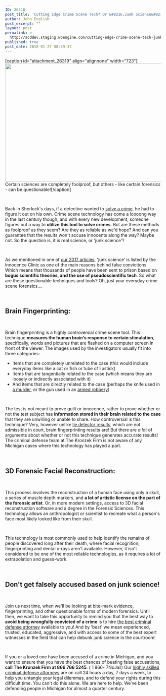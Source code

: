 ```yaml
---
ID: 26318
post_title: 'Cutting Edge Crime Scene Tech? Or &#8216;Junk Science&#8217;? (Part 1)'
author: John English
post_excerpt: ""
layout: post
permalink: >
  http://acddev.staging.wpengine.com/cutting-edge-crime-scene-tech-junk-science-part-1.html
published: true
post_date: 2018-01-27 08:39:37
---
```

[caption id="attachment_26319" align="alignnone" width="723"]<img class=" wp-image-26319" src="http://acddev.staging.wpengine.com/wp-content/uploads/2018/01/chemist-3014142_640-300x158.jpg" alt="" width="723" height="381" /> Certain sciences are completely foolproof, but others - like certain forensics - can be questionable![/caption]

&nbsp;

<span style="font-weight: 400;">Back in Sherlock's days, if a detective wanted to </span><a href="https://acddev.staging.wpengine.com/police-issues.html"><span style="font-weight: 400;">solve a crime</span></a><span style="font-weight: 400;">, he had to figure it out on his own. Crime scene technology has come a loooong way in the last century though, and with every new development, someone figures out a way to </span><b>utilize this tool to solve crimes</b><span style="font-weight: 400;">. But are these methods as foolproof as they seem? Are they as reliable as we'd hope? And can you guarantee that the results won't accuse innocents along the way? Maybe not. So the question is, it is real science, or 'junk science'?</span>

&nbsp;

<span style="font-weight: 400;">As we mentioned in one of </span><a href="https://acddev.staging.wpengine.com/common-causes-wrongful-convictions.html"><span style="font-weight: 400;">our 2017 articles</span></a><span style="font-weight: 400;">, 'junk science' is listed by the Innocence Clinic as one of the main reasons behind false convictions. Which means that thousands of people have been sent to prison based on </span><b>bogus scientific theories, and the use of pseudoscientific tech</b><span style="font-weight: 400;">. So what are these questionable techniques and tools? Oh, just your everyday crime scene forensics….</span>

&nbsp;
<h2><b>Brain Fingerprinting:</b></h2>
&nbsp;

<span style="font-weight: 400;">Brain fingerprinting is a highly controversial crime scene tool. This technique </span><b>measures the human brain's response to certain stimulation</b><span style="font-weight: 400;">, specifically, words and pictures that are flashed on a computer screen in front of the viewer. The images used by the investigators usually fit into three categories:</span>
<ul>
 	<li style="font-weight: 400;"><span style="font-weight: 400;">Items that are completely unrelated to the case (this would include everyday items like a cat or fish or tube of lipstick)</span></li>
 	<li style="font-weight: 400;"><span style="font-weight: 400;">Items that are tangentially related to the case (which means they are loosely or indirectly associated with it)</span></li>
 	<li style="font-weight: 400;"><span style="font-weight: 400;">And items that are directly related to the case (perhaps the knife used in </span><a href="https://acddev.staging.wpengine.com/homicide.html"><span style="font-weight: 400;">a murder</span></a><span style="font-weight: 400;">, or the gun used in an </span><a href="https://acddev.staging.wpengine.com/michigan-armed-robbery-attorney.html"><span style="font-weight: 400;">armed robbery</span></a><span style="font-weight: 400;">)</span></li>
</ul>
&nbsp;

<span style="font-weight: 400;">The test is not meant to prove guilt or innocence, rather to prove whether or not the test subject has </span><b>information stored in their brain related to the case</b><span style="font-weight: 400;"> that they are unwilling or unable to share. How controversial is this technique? Very, however unlike </span><a href="https://childprotectiveservicesdefense.com/faq/cps-polygraph.html"><span style="font-weight: 400;">lie detector results</span></a><span style="font-weight: 400;">, which are not admissible in court, brain fingerprinting results are! But there are </span><i><span style="font-weight: 400;">a lot</span></i><span style="font-weight: 400;"> of arguments about whether or not this technique generates accurate results! The criminal defense team at The Kronzek Firm is not aware of any Michigan cases where this technology has played a part. </span>

&nbsp;
<h2><b>3D Forensic Facial Reconstruction:</b></h2>
&nbsp;

<span style="font-weight: 400;">This process involves the reconstruction of a human face using only a skull, a series of muscle depth markers, and </span><b>a lot of artistic license on the part of the forensic artist</b><span style="font-weight: 400;">. Or, in more modern settings, access to 3D facial reconstruction software and a degree in the Forensic Sciences. This technology allows an anthropologist or scientist to recreate what a person's face most likely looked like from their skull. </span>

&nbsp;

<span style="font-weight: 400;">This technology is most commonly used to help identify the remains of people discovered long after their death, where facial recognition, fingerprinting and dental x-rays aren't available. However, it isn't considered to be one of the most reliable technologies, as it requires a lot of extrapolation and guess-work.</span>

&nbsp;
<h2><b>Don't get falsely accused based on junk science!</b></h2>
&nbsp;

<span style="font-weight: 400;">Join us next time, when we'll be looking at bite-mark evidence, fingerprinting, and other questionable forms of modern forensics. Until then, we want to take this opportunity to remind you that the best way to </span><b>avoid being wrongfully convicted of a crime</b><span style="font-weight: 400;"> is to hire </span><a href="https://acddev.staging.wpengine.com/about-us.html"><span style="font-weight: 400;">the best criminal defense attorney</span></a><span style="font-weight: 400;"> available to you! And by 'best' we mean experienced, trusted, educated, aggressive, and with access to some of the best expert witnesses in the field that can help debunk junk science in the courtroom!</span>

&nbsp;

<span style="font-weight: 400;">If you or a loved one have been accused of a crime in Michigan, and you want to ensure that you have the best chances of beating false accusations, </span><b>call The Kronzek Firm at 866 766 5245</b><span style="font-weight: 400;">. ( 1 866- 7NoJail) Our </span><a href="https://acddev.staging.wpengine.com/trial-attorneys.html"><span style="font-weight: 400;">highly skilled criminal defense attorneys</span></a><span style="font-weight: 400;"> are on call 24 hours a day, 7 days a week, to help you untangle your legal dilemmas, and to defend your rights during this difficult time. You can't do this alone. We are here to help. We’ve been defending people in Michigan for almost a quarter century. </span>

&nbsp;